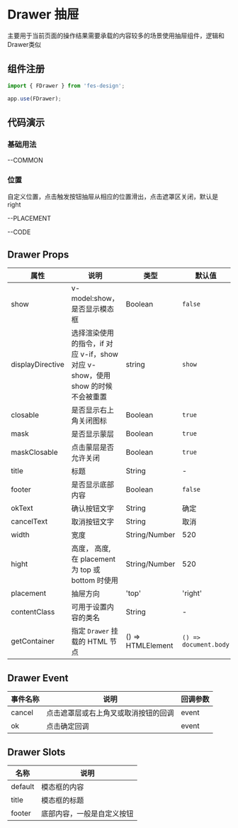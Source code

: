 # Drawer 抽屉

主要用于当前页面的操作结果需要承载的内容较多的场景使用抽屉组件，逻辑和Drawer类似

## 组件注册

```js
import { FDrawer } from 'fes-design';

app.use(FDrawer);
```

## 代码演示

### 基础用法


--COMMON

### 位置

自定义位置，点击触发按钮抽屉从相应的位置滑出，点击遮罩区关闭，默认是right

--PLACEMENT

--CODE

## Drawer Props

| 属性             | 说明                                                                           | 类型              | 默认值                |
| ---------------- | ------------------------------------------------------------------------------ | ----------------- | --------------------- |
| show             | v-model:show，是否显示模态框                                                   | Boolean           | `false`               |
| displayDirective | 选择渲染使用的指令，if 对应 v-if，show 对应 v-show，使用 show 的时候不会被重置 | string            | `show`                |
| closable         | 是否显示右上角关闭图标                                                         | Boolean           | `true`                |
| mask             | 是否显示蒙层                                                                   | Boolean           | `true`                |
| maskClosable     | 点击蒙层是否允许关闭                                                           | Boolean           | `true`                |
| title            | 标题                                                                           | String            | -                     |
| footer           | 是否显示底部内容                                                               | Boolean           | `false`                |
| okText           | 确认按钮文字                                                                   | String            | 确定                  |
| cancelText       | 取消按钮文字                                                                   | String            | 取消                  |
| width            | 宽度                                                                           | String/Number     | 520                   |
| hight            | 高度， 高度, 在 placement 为 top 或 bottom 时使用                                 | String/Number     | 520                   |
| placement        | 抽屉方向                                                           | 'top' | 'right' | 'bottom' | 'left'      | 'right'                   |
| contentClass     | 可用于设置内容的类名                                                           | String            | -                     |
| getContainer     | 指定 `Drawer` 挂载的 HTML 节点                                                  | () => HTMLElement | `() => document.body` |

## Drawer Event

| 事件名称 | 说明                                 | 回调参数 |
| -------- | ------------------------------------ | -------- |
| cancel   | 点击遮罩层或右上角叉或取消按钮的回调 | event    |
| ok       | 点击确定回调                         | event    |

## Drawer Slots

| 名称    | 说明                       |
| ------- | -------------------------- |
| default | 模态框的内容               |
| title   | 模态框的标题               |
| footer  | 底部内容，一般是自定义按钮 |
